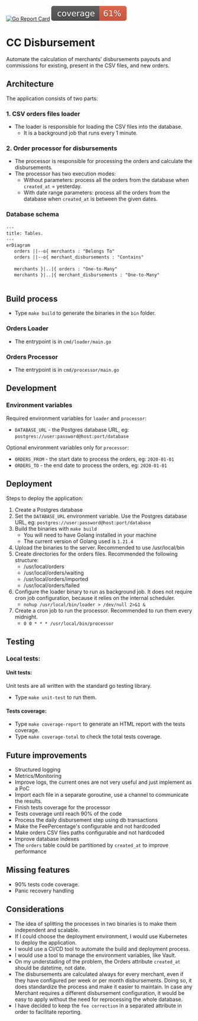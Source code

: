 [![Go Report Card](https://goreportcard.com/badge/github.com/ildomm/cc_sq_disbursement?cache=v1)](https://goreportcard.com/report/github.com/ildomm/cc_sq_disbursement)
![coverage](https://raw.githubusercontent.com/ildomm/cc_sq_disbursement/badges/.badges/main/coverage.svg)

# CC Disbursement
Automate the calculation of merchants’ disbursements payouts and 
commissions for existing, present in the CSV files, and new orders.

## Architecture

The application consists of two parts:
### 1. CSV orders files loader
- The loader is responsible for loading the CSV files into the database.
  - It is a background job that runs every 1 minute.

### 2. Order processor for disbursements
- The processor is responsible for processing the orders and calculate the disbursements.
- The processor has two execution modes:
    - Without parameters: process all the orders from the database when `created_at` = yesterday.
    - With date range parameters: process all the orders from the database when `created_at` is between the given dates.

### Database schema

```mermaid
---
title: Tables.
---
erDiagram
   orders ||--o{ merchants : "Belongs To"
   orders ||--o{ merchant_disbursements : "Contains"

   merchants }|..|{ orders : "One-to-Many"
   merchants }|..|{ merchant_disbursements : "One-to-Many"
           
```

## Build process
- Type `make build` to generate the binaries in the `bin` folder.

### Orders Loader
- The entrypoint is in `cmd/loader/main.go`

### Orders Processor
- The entrypoint is in `cmd/processor/main.go`

## Development

### Environment variables
Required environment variables for `loader` and `processor`: 
- `DATABASE_URL` - the Postgres database URL, eg: `postgres://user:password@host:port/database`

Optional environment variables only for `processor`:
- `ORDERS_FROM` - the start date to process the orders, eg: `2020-01-01`
- `ORDERS_TO` - the end date to process the orders, eg: `2020-01-01`

## Deployment
Steps to deploy the application:
1. Create a Postgres database
2. Set the `DATABASE_URL` environment variable. Use the Postgres database URL, eg: `postgres://user:password@host:port/database`
3. Build the binaries with `make build`
   - You will need to have Golang installed in your machine
   - The current version of Golang used is `1.21.4`
4. Upload the binaries to the server. Recommended to use /usr/local/bin
5. Create directories for the orders files. Recommended the following structure:
    - /usr/local/orders
    - /usr/local/orders/waiting
    - /usr/local/orders/imported
    - /usr/local/orders/failed
6. Configure the loader binary to run as background job. It does not require cron job configuration, because it relies on the internal scheduler. 
    - `nohup /usr/local/bin/loader > /dev/null 2>&1 &`  
7. Create a cron job to run the processor. Recommended to run them every midnight.
    - `0 0 * * * /usr/local/bin/processor`

## Testing
### Local tests:
#### Unit tests:
Unit tests are all written with the standard go testing library.
- Type `make unit-test` to run them.

#### Tests coverage:
- Type `make coverage-report` to generate an HTML report with the tests coverage.
- Type `make coverage-total` to check the total tests coverage.

## Future improvements
- Structured logging
- Metrics/Monitoring
- Improve logs, the current ones are not very useful and just implement as a PoC
- Import each file in a separate goroutine, use a channel to communicate the results.
- Finish tests coverage for the processor
- Tests coverage until reach 90% of the code
- Process the daily disbursement step using db transactions
- Make the FeePercentage's configurable and not hardcoded
- Make orders CSV files paths configurable and not hardcoded
- Improve database indexes
- The `orders` table could be partitioned by `created_at` to improve performance

## Missing features
- 90% tests code coverage.
- Panic recovery handling

## Considerations
- The idea of splitting the processes in two binaries is to make them independent and scalable.
- If I could choose the deployment environment, I would use Kubernetes to deploy the application.
- I would use a CI/CD tool to automate the build and deployment process.
- I would use a tool to manage the environment variables, like Vault.
- On my understading of the problem, the Orders attribute `created_at` should be datetime, not date.
- The disbursements are calculated always for every merchant, even if they have configured per week or per month disbursements. Doing so, it does standardize the process and make it easier to maintain. 
In case any Merchant requires a different disbursement configuration, it would be easy to apply without the need for reprocessing the whole database.
- I have decided to keep the `fee correction` in a separated attribute in order to facilitate reporting.

